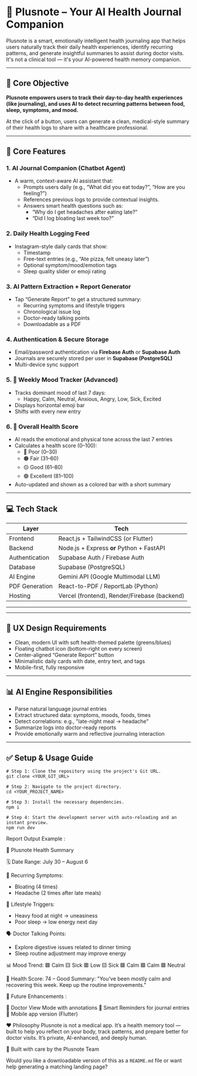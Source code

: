 # 🌿 Plusnote – Your AI Health Journal Companion

Plusnote is a smart, emotionally intelligent health journaling app that helps users naturally track their daily health experiences, identify recurring patterns, and generate insightful summaries to assist during doctor visits. It's not a clinical tool — it's your AI-powered health memory companion.

---

## 🚀 Core Objective

**Plusnote empowers users to track their day-to-day health experiences (like journaling), and uses AI to detect recurring patterns between food, sleep, symptoms, and mood.**

At the click of a button, users can generate a clean, medical-style summary of their health logs to share with a healthcare professional.

---

## 🧠 Core Features

### 1. AI Journal Companion (Chatbot Agent)
- A warm, context-aware AI assistant that:
  - Prompts users daily (e.g., “What did you eat today?”, “How are you feeling?”)
  - References previous logs to provide contextual insights.
  - Answers smart health questions such as:
    - “Why do I get headaches after eating late?”
    - “Did I log bloating last week too?”

### 2. Daily Health Logging Feed
- Instagram-style daily cards that show:
  - Timestamp
  - Free-text entries (e.g., “Ate pizza, felt uneasy later”)
  - Optional symptom/mood/emotion tags
  - Sleep quality slider or emoji rating

### 3. AI Pattern Extraction + Report Generator
- Tap “Generate Report” to get a structured summary:
  - Recurring symptoms and lifestyle triggers
  - Chronological issue log
  - Doctor-ready talking points
  - Downloadable as a PDF

### 4. Authentication & Secure Storage
- Email/password authentication via **Firebase Auth** or **Supabase Auth**
- Journals are securely stored per user in **Supabase (PostgreSQL)**
- Multi-device sync support

### 5. 🔁 Weekly Mood Tracker (Advanced)
- Tracks dominant mood of last 7 days:
  - Happy, Calm, Neutral, Anxious, Angry, Low, Sick, Excited
- Displays horizontal emoji bar
- Shifts with every new entry

### 6. 🧠 Overall Health Score
- AI reads the emotional and physical tone across the last 7 entries
- Calculates a health score (0–100):
  - 🔴 Poor (0–30)
  - 🟠 Fair (31–60)
  - 🟡 Good (61–80)
  - 🟢 Excellent (81–100)
- Auto-updated and shown as a colored bar with a short summary

---



## 💻 Tech Stack

| Layer           | Tech                             |
|----------------|----------------------------------|
| Frontend        | React.js + TailwindCSS (or Flutter) |
| Backend         | Node.js + Express **or** Python + FastAPI |
| Authentication  | Supabase Auth / Firebase Auth     |
| Database        | Supabase (PostgreSQL)             |
| AI Engine       | Gemini API (Google Multimodal LLM) |
| PDF Generation  | React-to-PDF / ReportLab (Python) |
| Hosting         | Vercel (frontend), Render/Firebase (backend) |

---


---

## 🧩 UX Design Requirements

- Clean, modern UI with soft health-themed palette (greens/blues)
- Floating chatbot icon (bottom-right on every screen)
- Center-aligned “Generate Report” button
- Minimalistic daily cards with date, entry text, and tags
- Mobile-first, fully responsive

---

## 📊 AI Engine Responsibilities

- Parse natural language journal entries
- Extract structured data: symptoms, moods, foods, times
- Detect correlations: e.g., "late-night meal → headache"
- Summarize logs into doctor-ready reports
- Provide emotionally warm and reflective journaling interaction

---

## ✅ Setup & Usage Guide


```
# Step 1: Clone the repository using the project's Git URL.
git clone <YOUR_GIT_URL>

# Step 2: Navigate to the project directory.
cd <YOUR_PROJECT_NAME>

# Step 3: Install the necessary dependencies.
npm i

# Step 4: Start the development server with auto-reloading and an instant preview.
npm run dev
```

Report Output Example :

🧾 Plusnote Health Summary

🗓 Date Range: July 30 – August 6

📌 Recurring Symptoms:
- Bloating (4 times)
- Headache (2 times after late meals)

🍔 Lifestyle Triggers:
- Heavy food at night → uneasiness
- Poor sleep → low energy next day

🗣️ Doctor Talking Points:
- Explore digestive issues related to dinner timing
- Sleep routine adjustment may improve energy

📊 Mood Trend:
🟩 Calm 🟨 Sick 🟥 Low 🟨 Sick 🟩 Calm 🟩 Calm 🟩 Neutral

🏥 Health Score: 74 – Good
Summary: "You’ve been mostly calm and recovering this week. Keep up the routine improvements."





🧠 Future Enhancements :

📑 Doctor View Mode with annotations
🔔 Smart Reminders for journal entries
📱 Mobile app version (Flutter)



❤️ Philosophy
Plusnote is not a medical app.
It’s a health memory tool — built to help you reflect on your body, track patterns, and prepare better for doctor visits.
It’s private, AI-enhanced, and deeply human.


🙌 Built with care by the Plusnote Team

Would you like a downloadable version of this as a `README.md` file or want help generating a matching landing page?



